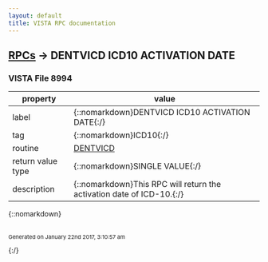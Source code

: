 ```yaml
---
layout: default
title: VISTA RPC documentation
---
```




## [RPCs](TableOfContent.md) &#8594; DENTVICD ICD10 ACTIVATION DATE 



### VISTA File 8994 


 property | value 
--- | --- 
 label | {::nomarkdown}DENTVICD ICD10 ACTIVATION DATE{:/}
 tag | {::nomarkdown}ICD10{:/}
 routine | [DENTVICD](http://code.osehra.org/dox/Routine_DENTVICD_source.html)
 return value type | {::nomarkdown}SINGLE VALUE{:/}
 description | {::nomarkdown}This RPC will return the activation date of ICD-10.{:/}

{::nomarkdown} <br/><br/><p style="font-size: 11px">Generated on January 22nd 2017, 3:10:57 am</p>{:/}
